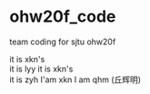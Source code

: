 # ohw20f_code
team coding for sjtu ohw20f


it is xkn's  
it is lyy
it is xkn's  
it is zyh
I'am xkn
I am qhm (丘辉明)
